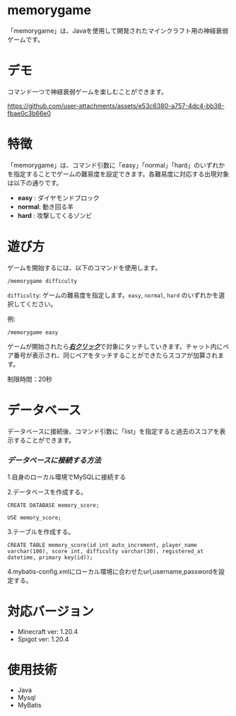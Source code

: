 # memorygame

「memorygame」は、Javaを使用して開発されたマインクラフト用の神経衰弱ゲームです。


# デモ

コマンド一つで神経衰弱ゲームを楽しむことができます。


https://github.com/user-attachments/assets/e53c6380-a757-4dc4-bb38-fbae0c3b66e0



# 特徴

「memorygame」は、コマンド引数に「easy」「normal」「hard」のいずれかを指定することでゲームの難易度を設定できます。各難易度に対応する出現対象は以下の通りです。

* **easy** : ダイヤモンドブロック
* **normal**: 動き回る羊
* **hard**  : 攻撃してくるゾンビ


# 遊び方

ゲームを開始するには、以下のコマンドを使用します。

```
/memorygame difficulty
```

`difficulty`: ゲームの難易度を指定します。`easy`, `normal`, `hard` のいずれかを選択してください。

例:
```
/memorygame easy
```

ゲームが開始されたら<ins>***右クリック***</ins>で対象にタッチしていきます。チャット内にペア番号が表示され、同じペアをタッチすることができたらスコアが加算されます。

制限時間：20秒

# データベース

データベースに接続後、コマンド引数に「list」を指定すると過去のスコアを表示することができます。

### ***データベースに接続する方法***

1.自身のローカル環境でMySQLに接続する

2.データベースを作成する。

```
CREATE DATABASE memory_score;
```
```
USE memory_score;
```  
3.テーブルを作成する。

```
CREATE TABLE memory_score(id int auto_increment, player_name varchar(100), score int, difficulty varchar(30), registered_at datetime, primary key(id));
```
   
4.mybatis-config.xmlにローカル環境に合わせたurl,username,passwordを設定する。

# 対応バージョン

* Minecraft ver: 1.20.4
* Spigot ver: 1.20.4


# 使用技術

* Java
* Mysql
* MyBatis
